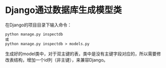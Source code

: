 Django通过数据库生成模型类
=====

在Django的项目目录下输入命令：
```
python manage.py inspectdb
或
python manage.py inspectdb > models.py
```

生成好的model类中，对于双主键的表，类中是没有主键字段对应的，所以需要修改表结构，增加一个id列（非主键），来兼容Django。

